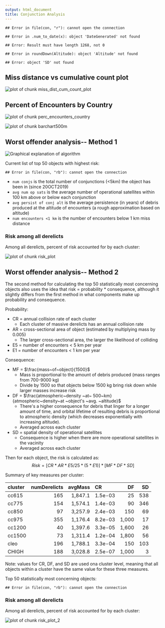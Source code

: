 ```yaml
---
output: html_document
title: Conjunction Analysis
---
```





```
## Error in file(con, "r"): cannot open the connection
```

```
## Error in .num_to_date(x): object 'DateGenerated' not found
```

```
## Error: Result must have length 1268, not 0
```

```
## Error in roundDown(Altitude): object 'Altitude' not found
```

```
## Error: object 'SD' not found
```

## Miss distance vs cumulative count plot
![plot of chunk miss_dist_cum_count_plot](figure/miss_dist_cum_count_plot-1.png)

## Percent of Encounters by Country

![plot of chunk perc_encounters_country](figure/perc_encounters_country-1.png)

![plot of chunk barchart500m](figure/barchart500m-1.png)


## Worst offender analysis-- Method 1

![Graphical explanation of algorithm](misc_files/SMCderelicts.png)




Current list of top 50 objects with highest risk:

```
## Error in file(con, "rb"): cannot open the connection
```

- `num conjs` is the total number of conjunctions (<5km) the object has been in (since 20OCT2019)
- `avg num op sats` is the average number of operational satellites within 100 km above or below each conjunction
- `avg persist of conj alt` is the average persistence (in years) of debris produced at the altitude of encounters (a rough approximation based on altitude)
- `num encounters <1 km` is the number of encounters below 1 km miss distance

### Risk among all derelicts
Among all derelicts, percent of risk accounted for by each cluster:

![plot of chunk risk_plot](figure/risk_plot-1.png)

## Worst offender analysis-- Method 2

The second method for calculating the top 50 statistically most concerning objects also uses the idea that risk = probability * consequence, although it slightly differs from the first method in what components make up probability and consequence.

Probability:

- CR = annual collision rate of each cluster
  * Each cluster of massive derelicts has an annual collision rate
- AR = cross-sectional area of object (estimated by multiplying mass by 0.005)
  * The larger cross-sectional area, the larger the likelihood of colliding
- E5 = number of encounters < 5 km per year
- E1 = number of encounters < 1 km per year

Consequence:

- MF = $\frac{mass~of~object}{1500}$
  * Mass is proportional to the amount of debris produced (mass ranges from 700-9000 kg)
  * Divide by 1500 so that objects below 1500 kg bring risk down while larger masses increase risk
- DF = $\frac{atmospheric~density ~at~ 500~km}{atmospheric~density~at ~object's ~avg. ~altitude}$ 
  * There's a higher consequence for debris that linger for a longer amount of time, and orbital lifetime of resulting debris is proportional to atmospheric density (which decreases exponentially with increasing altitude).
  * Averaged across each cluster
- SD = spatial density of operational satellites
  * Consequence is higher when there are more operational satellites in the vacinity
  * Averaged across each cluster

Then for each object, the risk is calculated as:
$$Risk = [CR * AR * {E5/25 * (5 * E1)}] * [MF * DF * SD]$$





Summary of key measures per cluster: 



<table class="table" style="margin-left: auto; margin-right: auto;">
 <thead>
  <tr>
   <th style="text-align:left;"> cluster </th>
   <th style="text-align:right;"> numDerelicts </th>
   <th style="text-align:right;"> avgMass </th>
   <th style="text-align:left;"> CR </th>
   <th style="text-align:right;"> DF </th>
   <th style="text-align:right;"> SD </th>
  </tr>
 </thead>
<tbody>
  <tr>
   <td style="text-align:left;"> cc615 </td>
   <td style="text-align:right;"> 165 </td>
   <td style="text-align:right;"> 1,847.1 </td>
   <td style="text-align:left;"> 1.5e-03 </td>
   <td style="text-align:right;"> 25 </td>
   <td style="text-align:right;"> 538 </td>
  </tr>
  <tr>
   <td style="text-align:left;"> cc775 </td>
   <td style="text-align:right;"> 154 </td>
   <td style="text-align:right;"> 1,574.1 </td>
   <td style="text-align:left;"> 1.4e-03 </td>
   <td style="text-align:right;"> 90 </td>
   <td style="text-align:right;"> 346 </td>
  </tr>
  <tr>
   <td style="text-align:left;"> cc850 </td>
   <td style="text-align:right;"> 97 </td>
   <td style="text-align:right;"> 3,257.9 </td>
   <td style="text-align:left;"> 2.4e-03 </td>
   <td style="text-align:right;"> 150 </td>
   <td style="text-align:right;"> 69 </td>
  </tr>
  <tr>
   <td style="text-align:left;"> cc975 </td>
   <td style="text-align:right;"> 355 </td>
   <td style="text-align:right;"> 1,176.4 </td>
   <td style="text-align:left;"> 8.2e-03 </td>
   <td style="text-align:right;"> 1,000 </td>
   <td style="text-align:right;"> 17 </td>
  </tr>
  <tr>
   <td style="text-align:left;"> cc1200 </td>
   <td style="text-align:right;"> 40 </td>
   <td style="text-align:right;"> 1,397.6 </td>
   <td style="text-align:left;"> 3.3e-05 </td>
   <td style="text-align:right;"> 1,600 </td>
   <td style="text-align:right;"> 26 </td>
  </tr>
  <tr>
   <td style="text-align:left;"> cc1500 </td>
   <td style="text-align:right;"> 73 </td>
   <td style="text-align:right;"> 1,311.4 </td>
   <td style="text-align:left;"> 1.2e-04 </td>
   <td style="text-align:right;"> 1,800 </td>
   <td style="text-align:right;"> 56 </td>
  </tr>
  <tr>
   <td style="text-align:left;"> cleo </td>
   <td style="text-align:right;"> 196 </td>
   <td style="text-align:right;"> 1,788.1 </td>
   <td style="text-align:left;"> 3.3e-04 </td>
   <td style="text-align:right;"> 150 </td>
   <td style="text-align:right;"> 103 </td>
  </tr>
  <tr>
   <td style="text-align:left;"> CHIGH </td>
   <td style="text-align:right;"> 188 </td>
   <td style="text-align:right;"> 3,028.8 </td>
   <td style="text-align:left;"> 2.5e-07 </td>
   <td style="text-align:right;"> 1,000 </td>
   <td style="text-align:right;"> 3 </td>
  </tr>
</tbody>
</table>

Note: values for CR, DF, and SD are used ona cluster level, meaning that all objects within a cluster have the same value for these three measures.

Top 50 statistically most concerning objects:


```
## Error in file(con, "rb"): cannot open the connection
```



### Risk among all derelicts
Among all derelicts, percent of risk accounted for by each cluster:

![plot of chunk risk_plot_2](figure/risk_plot_2-1.png)





